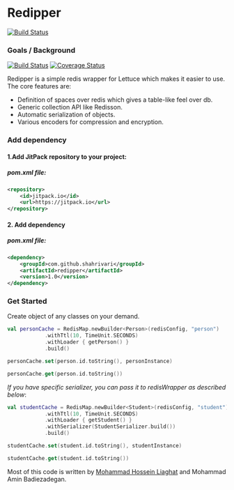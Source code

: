 # Redipper

[![Build Status](https://travis-ci.org/shahrivari/redipper.svg?branch=master)](https://travis-ci.org/shahrivari/redipper)

### Goals / Background

[![Build Status](https://travis-ci.org/shahrivari/redipper.svg?branch=master)](https://travis-ci.org/shahrivari/redipper) [![Coverage Status](https://coveralls.io/repos/github/shahrivari/redipper/badge.svg?branch=master)](https://coveralls.io/github/shahrivari/redipper?branch=master)

Redipper is a simple redis wrapper for Lettuce which makes it easier to use. The core features are:

* Definition of spaces over redis which gives a table-like feel over db.
* Generic collection API like Redisson.
* Automatic serialization of objects.
* Various encoders for compression and encryption.

### Add dependency

#### 1.Add JitPack repository to your project:

##### *pom.xml* file:
```xml
<repository>
    <id>jitpack.io</id>
    <url>https://jitpack.io</url>
</repository>
```

#### 2. Add dependency

##### *pom.xml* file:
```xml
<dependency>
    <groupId>com.github.shahrivari</groupId>
    <artifactId>redipper</artifactId>
    <version>1.0</version>
</dependency>
```

### Get Started
Create object of any classes on your demand.

```kotlin
val personCache = RedisMap.newBuilder<Person>(redisConfig, "person")
            .withTtl(10, TimeUnit.SECONDS)
            .withLoader { getPerson() }
            .build()

personCache.set(person.id.toString(), personInstance)

personCache.get(person.id.toString())            
```

_If you have specific serializer, you can pass it to redisWrapper as described below_:

```kotlin
val studentCache = RedisMap.newBuilder<Student>(redisConfig, "student")
            .withTtl(10, TimeUnit.SECONDS)
            .withLoader { getStudent() }
            .withSerializer(StudentSerializer.build())
            .build()

studentCache.set(student.id.toString(), studentInstance)

studentCache.get(student.id.toString())            
```


Most of this code is written by [Mohammad Hossein Liaghat](https://github.com/MoHoLiaghat) and
 Mohammad Amin Badiezadegan.
